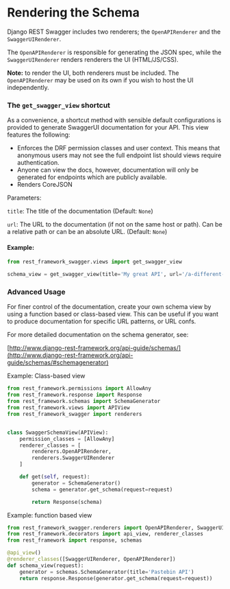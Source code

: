 # Rendering the Schema

Django REST Swagger includes two renderers; the `OpenAPIRenderer` and the 
`SwaggerUIRenderer`.

The `OpenAPIRenderer` is responsible for generating the JSON spec, while the `SwaggerUIRenderer` renders
renderers the UI (HTML/JS/CSS).

**Note:** to render the UI, both renderers must be included. The `OpenAPIRenderer` may be used on its own if you wish to host the UI independently.


### The `get_swagger_view` shortcut

As a convenience, a shortcut method with sensible default configurations is provided  to generate SwaggerUI documentation for your API. This view features the following:

- Enforces the DRF permission classes and user context. This means that anonymous users may not see the full endpoint list should views require authentication.
- Anyone can view the docs, however, documentation will only be generated for endpoints which are publicly available.
- Renders CoreJSON

Parameters:

`title`: The title of the documentation (Default: `None`)

`url`: The URL to the documentation (if not on the same host or path). Can be a relative path or  can be an absolute URL. (Default: `None`)


#### Example:
```python
from rest_framework_swagger.views import get_swagger_view

schema_view = get_swagger_view(title='My great API', url='/a-different-path')
```

### Advanced Usage

For finer control of the documentation, create your own schema view by using a function based or class-based view. This can be useful if you want to produce documentation for specific URL patterns, or URL confs.

For more detailed documentation on the schema generator, see:

[http://www.django-rest-framework.org/api-guide/schemas/](http://www.django-rest-framework.org/api-guide/schemas/#schemagenerator)


Example: Class-based view
```python
from rest_framework.permissions import AllowAny
from rest_framework.response import Response
from rest_framework.schemas import SchemaGenerator
from rest_framework.views import APIView
from rest_framework_swagger import renderers


class SwaggerSchemaView(APIView):
    permission_classes = [AllowAny]
    renderer_classes = [
        renderers.OpenAPIRenderer,
        renderers.SwaggerUIRenderer
    ]

    def get(self, request):
        generator = SchemaGenerator()
        schema = generator.get_schema(request=request)

        return Response(schema)
```


Example: function based view
```python
from rest_framework_swagger.renderers import OpenAPIRenderer, SwaggerUIRenderer
from rest_framework.decorators import api_view, renderer_classes
from rest_framework import response, schemas

@api_view()
@renderer_classes([SwaggerUIRenderer, OpenAPIRenderer])
def schema_view(request):
    generator = schemas.SchemaGenerator(title='Pastebin API')
    return response.Response(generator.get_schema(request=request))
```
